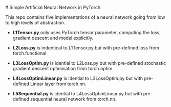 # Simple Artificial Neural Network in PyTorch

This repo contains five implementations of a neural network going from low to high levels of abstraction.

- **L1Tensor.py** only uses PyTorch tensor parameter, computing the loss, gradient descent and model explicitly.

- **L2Loss.py** is indentical to L1Tensor.py but with pre-defined loss from torch.functional.

- **L3LossOptim.py** is idential to L2Loss.py but with pre-defined stochastic gradient descent optimisation from torch.optim.

- **L4LossOptimLinear.py** is idential to L3LossOptim.py but with pre-defined Linear layer from torch.nn.

- **L5Sequential.py** is idential to L4LossOptimLinear.py but with pre-defined sequential neural network from torch.nn.
